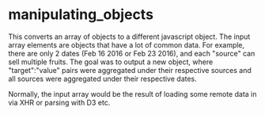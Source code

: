 # manipulating_objects

This converts an array of objects to a different javascript object. The input array elements are objects that have a lot of common data. For example, there are only 2 dates (Feb 16 2016 or Feb 23 2016), and each "source" can sell multiple fruits. The goal was to output a new object, where "target":"value" pairs were aggregated under their respective sources and all sources were aggregated under their respective dates.

Normally, the input array would be the result of loading some remote data in via XHR or parsing with D3 etc.
